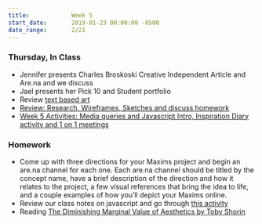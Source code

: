 ```yaml
---
title:            Week 5
start_date:       2019-01-23 00:00:00 -0500
date_range:       2/21
---
```


### Thursday, In Class

- Jennifer presents Charles Broskoski Creative Independent Article and Are.na and we discuss
- Jael presents her Pick 10 and Student portfolio
- Review [text based art](https://paper.dropbox.com/doc/Maxims-Intro--AXlL2fudtC7h4OdTZQjka3dkAQ-9cOXvdWgpIaryO6sXXUFm)
- [Review: Research, Wireframes, Sketches and discuss homework](https://paper.dropbox.com/doc/How-to-Begin-a-Project-and-How-to-Present-Your-Process--AXigMM0wxLVrZOOzHpPkneqSAQ-vML6MBKWm2TKCUBtIWl4K)
- [Week 5 Activities: Media queries and Javascript Intro, Inspiration Diary activity and 1 on 1 meetings](https://paper.dropbox.com/doc/Week-5--AX_feqpPsE8fIBxYb8XK9ZmDAQ-WZ3x9MzD8Ud3YDETop6Bt)


### Homework
- Come up with three directions for your Maxims project and begin an are.na channel for each one. Each are.na channel should be titled by the concept name, have a brief description of the direction and how it relates to the project, a few visual references that bring the idea to life, and a couple examples of how you&rsquo;ll depict your Maxims online.
- Review our class notes on javascript and go through [this activity](https://jgthms.com/javascript-in-14-minutes/)
- Reading [The Diminishing Marginal Value of Aesthetics by Toby Shorin](https://subpixel.space/entries/diminishing-marginal-aesthetic-value/)
